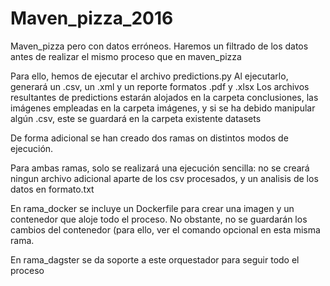 # Maven_pizza_2016

Maven_pizza pero con datos erróneos.
Haremos un filtrado de los datos antes de realizar el mismo proceso que en maven_pizza

Para ello, hemos de ejecutar el archivo predictions.py
Al ejecutarlo, generará un .csv, un .xml y un reporte formatos .pdf y .xlsx
Los archivos resultantes de predictions estarán alojados en la carpeta conclusiones,
las imágenes empleadas en la carpeta imágenes, y si se ha debido manipular algún .csv,
este se guardará en la carpeta existente datasets

De forma adicional se han creado dos ramas on distintos modos de ejecución.

Para ambas ramas, solo se realizará una ejecución sencilla: no se creará ningun archivo adicional aparte de los csv procesados,
y un analisis de los datos en formato.txt

En rama_docker se incluye un Dockerfile para crear una imagen y un contenedor que aloje todo el proceso. No obstante, no se guardarán los cambios del contenedor (para ello, ver el comando opcional en esta misma rama.

En rama_dagster se da soporte a este orquestador para seguir todo el proceso
